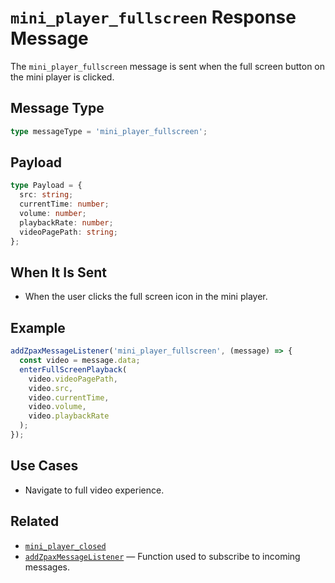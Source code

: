 # `mini_player_fullscreen` Response Message

The `mini_player_fullscreen` message is sent when the full screen button on the mini player is clicked.

## Message Type

```ts
type messageType = 'mini_player_fullscreen';
```

## Payload

```ts
type Payload = {
  src: string;
  currentTime: number;
  volume: number;
  playbackRate: number;
  videoPagePath: string;
};
```

## When It Is Sent

- When the user clicks the full screen icon in the mini player.

## Example

```ts
addZpaxMessageListener('mini_player_fullscreen', (message) => {
  const video = message.data;
  enterFullScreenPlayback(
    video.videoPagePath,
    video.src,
    video.currentTime,
    video.volume,
    video.playbackRate
  );
});
```

## Use Cases

- Navigate to full video experience.

## Related

- [`mini_player_closed`](#mini_player_closed-message)
- [`addZpaxMessageListener`](../addZpaxMessageListener.md) — Function used to subscribe to incoming messages.

